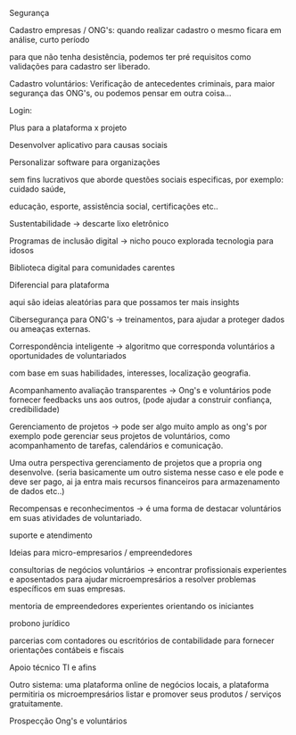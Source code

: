 Segurança

Cadastro empresas / ONG's: quando realizar cadastro o mesmo ficara em análise, curto período

para que não tenha desistência, podemos ter pré requisitos como validações para cadastro ser liberado.

Cadastro voluntários: Verificação de antecedentes criminais, para maior segurança das ONG's, ou podemos pensar em outra coisa...

Login:




Plus para a plataforma x projeto

Desenvolver aplicativo para causas sociais

Personalizar software para organizações

sem fins lucrativos que aborde questões sociais especificas, por exemplo: cuidado saúde,

educação, esporte, assistência social, certificações etc..

Sustentabilidade -> descarte lixo eletrônico

Programas de inclusão digital -> nicho pouco explorada tecnologia para idosos

Biblioteca digital para comunidades carentes




Diferencial para plataforma

aqui são ideias aleatórias para que possamos ter mais insights


Cibersegurança para ONG's -> treinamentos, para ajudar a proteger dados ou ameaças externas.

Correspondência inteligente -> algoritmo que corresponda voluntários a oportunidades de voluntariados

com base em suas habilidades, interesses, localização geografia.

Acompanhamento avaliação transparentes -> Ong's e voluntários pode fornecer feedbacks uns aos outros, (pode ajudar a construir confiança, credibilidade)

Gerenciamento de projetos -> pode ser algo muito amplo as ong's por exemplo pode gerenciar seus projetos de voluntários, como acompanhamento de tarefas, calendários e comunicação.

Uma outra perspectiva gerenciamento de projetos que a propria ong desenvolve. (seria basicamente um outro sistema nesse caso e ele pode e deve ser pago, ai ja entra mais recursos financeiros para armazenamento de dados etc..)

Recompensas e reconhecimentos -> é uma forma de destacar voluntários em suas atividades de voluntariado.

suporte e atendimento




Ideias para micro-empresarios / empreendedores

consultorias de negócios voluntários -> encontrar profissionais experientes e aposentados para ajudar microempresários a resolver problemas específicos em suas empresas.

mentoria de empreendedores experientes orientando os iniciantes

probono jurídico

parcerias com contadores ou escritórios de contabilidade para fornecer orientações contábeis e fiscais

Apoio técnico TI e afins

Outro sistema: uma plataforma online de negócios locais, a plataforma permitiria os microempresários listar e promover seus produtos / serviços gratuitamente.




Prospecção Ong's e voluntários